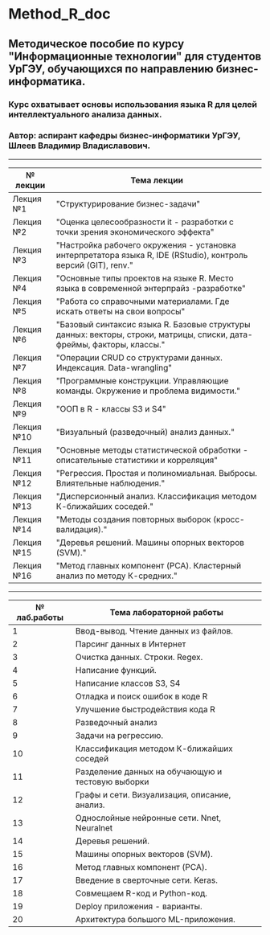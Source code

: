 # Method_R_doc
## Методическое пособие по курсу "Информационные технологии" для студентов УрГЭУ, обучающихся по направлению бизнес-информатика.
### Курс охватывает основы использования языка R для целей интеллектуального анализа данных.
### Автор: аспирант кафедры бизнес-информатики УрГЭУ, Шлеев Владимир Владиславович.

***


№ лекции  | Тема лекции
----------|----------
Лекция №1 | "Структурирование бизнес-задачи"
Лекция №2 | "Оценка целесообразности it - разработки с точки зрения экономического эффекта"
Лекция №3 | "Настройка рабочего окружения - установка интерпретатора языка R, IDE (RStudio), контроль версий (GIT), renv."
Лекция №4 | "Основные типы проектов на языке R. Место языка в современной энтерпрайз -разработке"
Лекция №5 | "Работа со справочными материалами. Где искать ответы на свои вопросы"
Лекция №6 | "Базовый синтаксис языка R. Базовые структуры данных: векторы, строки, матрицы, списки, дата-фреймы, факторы, классы."
Лекция №7 | "Операции CRUD со структурами данных. Индексация. Data-wrangling"
Лекция №8 | "Программные конструкции. Управляющие команды. Окружение и проблема видимости."
Лекция №9 | "ООП в R - классы S3 и S4"
Лекция №10 | "Визуальный (разведочный) анализ данных."
Лекция №11 | "Основные методы статистической обработки - описательные статистики и корреляция"
Лекция №12 | "Регрессия. Простая и полиномиальная. Выбросы. Влиятельные наблюдения."
Лекция №13 | "Дисперсионный анализ. Классификация методом К-ближайших соседей."
Лекция №14 | "Методы создания повторных выборок (кросс-валидация)."
Лекция №15 | "Деревья решений. Машины опорных векторов (SVM)."
Лекция №16 | "Метод главных компонент (PCA). Кластерный анализ по методу К-средних."

***

№ лаб.работы | Тема лабораторной работы
-------------|-------------------------
1            | Ввод-вывод. Чтение данных из файлов. 
2            | Парсинг данных в Интернет
3            | Очистка данных. Строки. Regex.
4            | Написание функций. 
5            | Написание классов S3, S4
6            | Отладка и поиск ошибок в коде R
7            | Улучшение быстродействия кода R
8            | Разведочный анализ
9            | Задачи на регрессию. 
10           | Классификация методом К-ближайших соседей
11           | Разделение данных на обучающую и тестовую выборки
12           | Графы и сети. Визуализация, описание, анализ. 
13           | Однослойные нейронные сети. Nnet, Neuralnet
14           | Деревья решений.
15           | Машины опорных векторов (SVM).
16           | Метод главных компонент (PCA).
17           | Введение в сверточные сети. Keras.
18           | Совмещаем R-код и Python-код.
19           | Deploy приложения - варианты.
20           | Архитектура большого ML-приложения.
